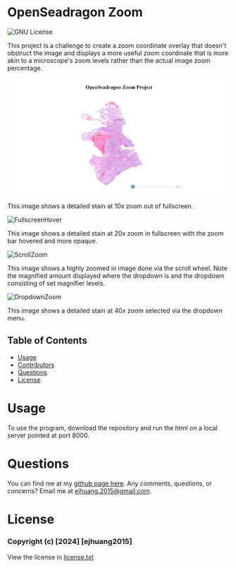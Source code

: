 # OpenSeadragon Zoom
![GNU License](https://img.shields.io/badge/License-GNU-blue)

This project is a challenge to create a zoom coordinate overlay that doesn't obstruct the image and displays a more useful zoom coordinate that is more akin to a microscope's zoom levels rather than the actual image zoom percentage.

![NoFullscreen](./public/images/10xZoom_no_fullscreen.png)

This image shows a detailed stain at 10x zoom out of fullscreen.

![FullscreenHover](./public/images/20xZoom.png)

This image shows a detailed stain at 20x zoom in fullscreen with the zoom bar hovered and more opaque.

![ScrollZoom](./public/images/ScrollZoom.png)

This image shows a highly zoomed in image done via the scroll wheel. Note the magnified amount displayed where the dropdown is and the dropdown consisting of set magnifier levels.

![DropdownZoom](./public/images/40xZoom_no_hover.png)

This image shows a detailed stain at 40x zoom selected via the dropdown menu.

## Table of Contents
* [Usage](#usage)
* [Contributors](#contributors)
* [Questions](#questions)
* [License](#license)

# Usage
To use the program, download the repository and run the html on a local server pointed at port 8000.

# Questions
You can find me at my [github page here](https://github.com/ejhuang2015).
Any comments, questions, or concerns? Email me  at ejhuang.2015@gmail.com.

# License
### Copyright (c) [2024] [ejhuang2015]
View the license in [license.txt](./license.txt)
